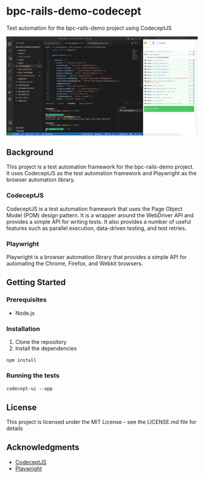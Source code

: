 # bpc-rails-demo-codecept
Test automation for the bpc-rails-demo project using CodeceptJS

![image info](./example.jpg)

## Background
This project is a test automation framework for the bpc-rails-demo project. It uses CodeceptJS as the test automation framework and Playwright as the browser automation library.

### CodeceptJS
CodeceptJS is a test automation framework that uses the Page Object Model (POM) design pattern. It is a wrapper around the WebDriver API and provides a simple API for writing tests. It also provides a number of useful features such as parallel execution, data-driven testing, and test retries.

### Playwright
Playwright is a browser automation library that provides a simple API for automating the Chrome, Firefox, and Webkit browsers.

## Getting Started
### Prerequisites
- Node.js

### Installation
1. Clone the repository
2. Install the dependencies
```
npm install
```

### Running the tests
```
codecept-ui --app
```

## License
This project is licensed under the MIT License - see the LICENSE.md file for details

## Acknowledgments
- [CodeceptJS](https://codecept.io/)
- [Playwright](https://playwright.dev/)


